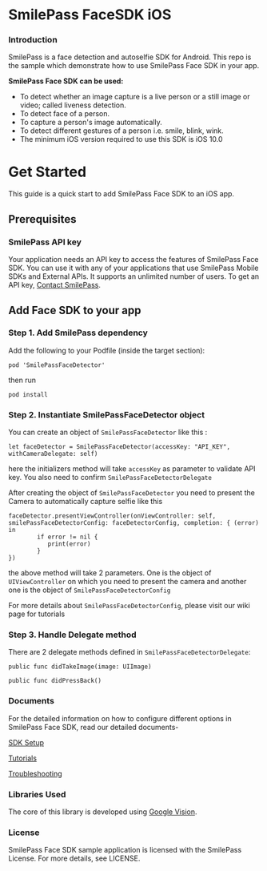 # SmilePass FaceSDK iOS

### Introduction

SmilePass is a face detection and autoselfie SDK for Android. This repo is the sample which demonstrate how to use SmilePass Face SDK in your app.

**SmilePass Face SDK can be used:**

* To detect whether an image capture is a live person or a still image or video; called liveness detection.
* To detect face of a person.
* To capture a person's image automatically.
* To detect different gestures of a person i.e. smile, blink, wink.
* The minimum iOS version required to use this SDK is iOS 10.0

# Get Started
This guide is a quick start to add SmilePass Face SDK to an iOS app.

## Prerequisites
### SmilePass API key
Your application needs an API key to access the features of SmilePass Face SDK. You can use it with any of your applications that use SmilePass Mobile SDKs and External APIs. It supports an unlimited number of users. To get an API key, [Contact SmilePass](https://smile-pass.com/contact).

## Add Face SDK to your app
### Step 1. Add SmilePass dependency
Add the following to your Podfile (inside the target section):

`pod 'SmilePassFaceDetector'`

then run

`pod install`

### Step 2. Instantiate SmilePassFaceDetector object

You can create an object of `SmilePassFaceDetector` like this :

    let faceDetector = SmilePassFaceDetector(accessKey: "API_KEY", withCameraDelegate: self)

here the initializers method will take `accessKey` as parameter to validate API key. You also need to confirm `SmilePassFaceDetectorDelegate`

After creating the object of `SmilePassFaceDetector` you need to present the Camera to automatically capture selfie like this 

    faceDetector.presentViewController(onViewController: self, smilePassFaceDetectorConfig: faceDetectorConfig, completion: { (error) in
            if error != nil {
               print(error)
            }
    })

the above method will take 2 parameters. One is the object of `UIViewController` on which you need to present the camera and another one is the object of `SmilePassFaceDetectorConfig`

For more details about `SmilePassFaceDetectorConfig`, please visit our wiki page for tutorials

### Step 3. Handle Delegate method 

There are 2 delegate methods defined in `SmilePassFaceDetectorDelegate`:

    public func didTakeImage(image: UIImage)

    public func didPressBack()

### Documents

For the detailed information on how to configure different options in SmilePass Face SDK, read our detailed documents-

[SDK Setup](https://github.com/SmilePass-ltd/SmilePass-FaceSDK-iOS/wiki/Face-SDK-Setup)

[Tutorials](https://github.com/SmilePass-ltd/SmilePass-FaceSDK-iOS/wiki/Face-SDK-Tutorials)

[Troubleshooting](https://github.com/SmilePass-ltd/SmilePass-FaceSDK-iOS/wiki/Troubleshooting)

### Libraries Used

The core of this library is developed using [Google Vision](https://github.com/googlesamples/ios-vision).

### License
SmilePass Face SDK sample application is licensed with the SmilePass License. For more details, see LICENSE.
